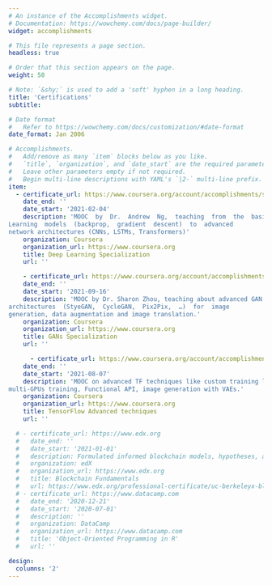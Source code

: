 ```yaml
---
# An instance of the Accomplishments widget.
# Documentation: https://wowchemy.com/docs/page-builder/
widget: accomplishments

# This file represents a page section.
headless: true

# Order that this section appears on the page.
weight: 50

# Note: `&shy;` is used to add a 'soft' hyphen in a long heading.
title: 'Certifications'
subtitle:

# Date format
#   Refer to https://wowchemy.com/docs/customization/#date-format
date_format: Jan 2006

# Accomplishments.
#   Add/remove as many `item` blocks below as you like.
#   `title`, `organization`, and `date_start` are the required parameters.
#   Leave other parameters empty if not required.
#   Begin multi-line descriptions with YAML's `|2-` multi-line prefix.
item:
  - certificate_url: https://www.coursera.org/account/accomplishments/specialization/ZPRS3759NA8E
    date_end: ''
    date_start: '2021-02-04'
    description: 'MOOC  by  Dr.  Andrew  Ng,  teaching  from  the  basis  of  Deep 
Learning  models  (backprop,  gradient  descent)  to  advanced 
network architectures (CNNs, LSTMs, Transformers)'
    organization: Coursera
    organization_url: https://www.coursera.org
    title: Deep Learning Specialization
    url: ''

    - certificate_url: https://www.coursera.org/account/accomplishments/specialization/TB6PGBU3AGVU
    date_end: ''
    date_start: '2021-09-16'
    description: 'MOOC by Dr. Sharon Zhou, teaching about advanced GAN 
architectures  (StyeGAN,  CycleGAN,  Pix2Pix,  …)  for  image 
generation, data augmentation and image translation.'
    organization: Coursera
    organization_url: https://www.coursera.org
    title: GANs Specialization
    url: ''

      - certificate_url: https://www.coursera.org/account/accomplishments/specialization/TKEFA783YLJ4
    date_end: ''
    date_start: '2021-08-07'
    description: 'MOOC on advanced TF techniques like custom training loops, 
multi-GPUs training, Functional API, image generation with VAEs.'
    organization: Coursera
    organization_url: https://www.coursera.org
    title: TensorFlow Advanced techniques
    url: ''

  # - certificate_url: https://www.edx.org
  #   date_end: ''
  #   date_start: '2021-01-01'
  #   description: Formulated informed blockchain models, hypotheses, and use cases.
  #   organization: edX
  #   organization_url: https://www.edx.org
  #   title: Blockchain Fundamentals
  #   url: https://www.edx.org/professional-certificate/uc-berkeleyx-blockchain-fundamentals
  # - certificate_url: https://www.datacamp.com
  #   date_end: '2020-12-21'
  #   date_start: '2020-07-01'
  #   description: ''
  #   organization: DataCamp
  #   organization_url: https://www.datacamp.com
  #   title: 'Object-Oriented Programming in R'
  #   url: ''

design:
  columns: '2'
---
```

